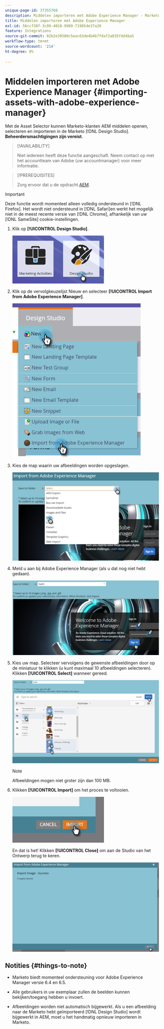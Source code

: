 ```yaml
---
unique-page-id: 37355768
description: Middelen importeren met Adobe Experience Manager - Marketo Docs - Productdocumentatie
title: Middelen importeren met Adobe Experience Manager
exl-id: 56ccf38f-3c99-4018-9989-719854e37a20
feature: Integrations
source-git-commit: 02b2e39580c5eac63de4b4b7fdaf2a835fdd4ba5
workflow-type: tm+mt
source-wordcount: '214'
ht-degree: 0%

---
```


# Middelen importeren met Adobe Experience Manager {#importing-assets-with-adobe-experience-manager}

Met de Asset Selector kunnen Marketo-klanten AEM middelen openen, selecteren en importeren in de Marketo [!DNL Design Studio]. **Beheerdersmachtigingen zijn vereist**.

>[!AVAILABILITY]
>
>Niet iedereen heeft deze functie aangeschaft. Neem contact op met het accountteam van Adobe (uw accountmanager) voor meer informatie.

>[!PREREQUISITES]
>
>Zorg ervoor dat u de opdracht [AEM](/help/marketo/product-docs/core-marketo-concepts/miscellaneous/configuring-adobe-experience-manager-integration.md).

>[!IMPORTANT]
>
>Deze functie wordt momenteel alleen volledig ondersteund in [!DNL Firefox]. Het wordt niet ondersteund in [!DNL Safari]en werkt het mogelijk niet in de meest recente versie van [!DNL Chrome], afhankelijk van uw [!DNL SameSite] cookie-instellingen.

1. Klik op **[!UICONTROL Design Studio]**.

   ![](assets/importing-assets-with-adobe-experience-manager-1.png)

1. Klik op de vervolgkeuzelijst Nieuw en selecteer **[!UICONTROL Import from Adobe Experience Manager]**.

   ![](assets/importing-assets-with-adobe-experience-manager-2.png)

1. Kies de map waarin uw afbeeldingen worden opgeslagen.

   ![](assets/importing-assets-with-adobe-experience-manager-3.png)

1. Meld u aan bij Adobe Experience Manager (als u dat nog niet hebt gedaan).

   ![](assets/importing-assets-with-adobe-experience-manager-4.png)

1. Kies uw map. Selecteer vervolgens de gewenste afbeeldingen door op de miniatuur te klikken (u kunt maximaal 10 afbeeldingen selecteren). Klikken **[!UICONTROL Select]** wanneer gereed.

   ![](assets/importing-assets-with-adobe-experience-manager-5.png)

   >[!NOTE]
   >
   >Afbeeldingen mogen niet groter zijn dan 100 MB.

1. Klikken **[!UICONTROL Import]** om het proces te voltooien.

   ![](assets/importing-assets-with-adobe-experience-manager-6.png)

   En dat is het! Klikken **[!UICONTROL Close]** om aan de Studio van het Ontwerp terug te keren.

   ![](assets/importing-assets-with-adobe-experience-manager-7.png)

## Notities {#things-to-note}

* Marketo biedt momenteel ondersteuning voor Adobe Experience Manager versie 6.4 en 6.5.

* Alle gebruikers in uw exemplaar zullen de beelden kunnen bekijken/toegang hebben u invoert.

* Afbeeldingen worden niet automatisch bijgewerkt. Als u een afbeelding naar de Marketo hebt geïmporteerd [!DNL Design Studio] wordt bijgewerkt in AEM, moet u het handmatig opnieuw importeren in Marketo.
